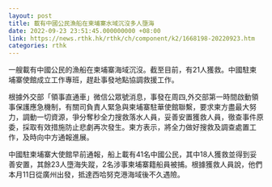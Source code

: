 ```yaml
---
layout: post
title: 載有中國公民漁船在柬埔寨水域沉沒多人墮海
date: 2022-09-23 23:51:45.000000000 +08:00
link: https://news.rthk.hk/rthk/ch/component/k2/1668198-20220923.htm
categories: rthk
---
```


一艘載有中國公民的漁船在柬埔寨海域沉沒。截至目前，有21人獲救。中國駐柬埔寨使館成立工作專班，趕赴事發地點協調救援工作。

根據外交部「領事直通車」微信公眾號消息，事發在周四,外交部第一時間啟動領事保護應急機制，有關司負責人緊急與柬埔寨駐華使館聯繫，要求柬方盡最大努力，調動一切資源，爭分奪秒全力搜救落水人員，妥善安置獲救人員，徹查事件原委，採取有效措施防止悲劇再次發生。柬方表示，將全力做好搜救及調查處置工作，及時向中方通報進展。

中國駐柬埔寨大使館早前通報，船上載有41名中國公民，其中18人獲救並得到妥善安置，其餘23人墮海失蹤，2名涉事柬埔寨籍船員被捕。根據獲救人員說，他們本月11日從廣州出發，抵達西哈努克港海域後不久遇險。
